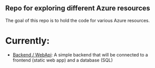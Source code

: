 ## Repo for exploring different Azure resources
The goal of this repo is to hold the code for various Azure resources.

# Currently:
- [Backend / WebApi](etogerbackend.azurewebsites.net): A simple backend that will be connected to a frontend (static web app) and a database (SQL)